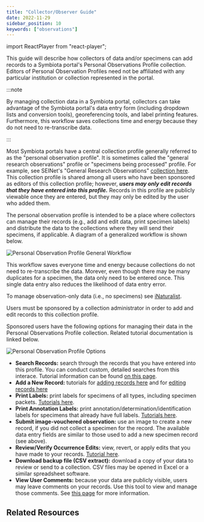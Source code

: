```yaml
---
title: "Collector/Observer Guide"
date: 2022-11-29
sidebar_position: 10
keywords: ["observations"]
---
```


import ReactPlayer from "react-player";

This guide will describe how collectors of data and/or specimens can add records to a Symbiota portal's Personal Observations Profile collection. Editors of Personal Observation Profiles need not be affiliated with any particular institution or collection represented in the portal.

:::note

By managing collection data in a Symbiota portal, collectors can take advantage of the Symbiota portal's data entry form (including dropdown lists and conversion tools), georeferencing tools, and label printing features. Furthermore, this workflow saves collections time and energy because they do not need to re-transcribe data.

:::

Most Symbiota portals have a central collection profile generally referred to as the "personal observation profile". It is sometimes called the "general research observations" profile or "specimens being processed" profile. For example, see SEINet's "General Research Observations" [collection here](https://swbiodiversity.org/seinet/collections/misc/collprofiles.php?collid=102). This collection profile is shared among all users who have been sponsored as editors of this collection profile; however, **_users may only edit records that they have entered into this profile._** Records in this profile are publicly viewable once they are entered, but they may only be edited by the user who added them.

The personal observation profile is intended to be a place where collectors can manage their records (e.g., add and edit data, print specimen labels) and distribute the data to the collections where they will send their specimens, if applicable. A diagram of a generalized workflow is shown below.

![Personal Observation Profile General Workflow](/img/persobsprofile.png)

This workflow saves everyone time and energy because collections do not need to re-transcribe the data. Morever, even though there may be many duplicates for a specimen, the data only need to be entered once. This single data entry also reduces the likelihood of data entry error.

To manage observation-only data (i.e., no specimens) see [iNaturalist](https://www.inaturalist.org/).

Users must be sponsored by a collection administrator in order to add and edit records to this collection profile.

Sponsored users have the following options for managing their data in the Personal Observations Profile collection. Related tutorial documentation is linked below.

![Personal Observation Profile Options](/img/persobsoptions.jpg)

- **Search Records:** search through the records that you have entered into this profile. You can conduct custom, detailed searches from this interace. Tutorial information can be found [on this page](/Editor_Guide/Editing_Searching_Records).
- **Add a New Record:** tutorials for [adding records here](/Editor_Guide/Adding_Records/adding_full_records) and for [editing records here](/Editor_Guide/Editing_Searching_Records)
- **Print Labels:** print labels for specimens of all types, including specimen packets. [Tutorials here](/Editor_Guide/Label_Customization/).
- **Print Annotation Labels:** print annotation/determination/identification labels for specimens that already have full labels. [Tutorials here](/Editor_Guide/Label_Customization/annotation_label_printing).
- **Submit image-vouchered observation:** use an image to create a new record, if you did not collect a specimen for the record. The available data entry fields are similar to those used to add a new specimen record (see above).
- **Review/Verify Occurrence Edits:** view, revert, or apply edits that you have made to your records. [Tutorial here](/Collection_Manager_Guide/reviewing_edits).
- **Download backup file (CSV extract):** download a copy of your data to review or send to a collection. CSV files may be opened in Excel or a similar spreadsheet software.
- **View User Comments:** because your data are publicly visible, users may leave comments on your records. Use this tool to view and manage those comments. See [this page](/Collection_Manager_Guide/Comments_Feedback/public_comments) for more information.

## Related Resources

<ReactPlayer
  playing={false}
  controls
  url="https://www.youtube.com/watch?v=u65P_3VqGVI"
/>
